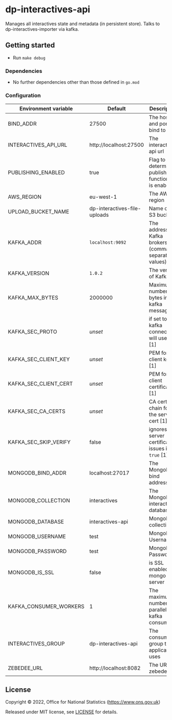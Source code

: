# dp-interactives-api

Manages all interactives state and metadata (in persistent store). Talks to dp-interactives-importer via kafka.

## Getting started

* Run `make debug`

### Dependencies

* No further dependencies other than those defined in `go.mod`

### Configuration

| Environment variable   | Default                      | Description                                             |
|------------------------|------------------------------|---------------------------------------------------------|
| BIND_ADDR              | 27500                        | The host and port to bind to                            |
| INTERACTIVES_API_URL   | http://localhost:27500       | The interactives api url                                |
| PUBLISHING_ENABLED     | true                         | Flag to determine if publishing functionality is enabed |
| AWS_REGION             | eu-west-1                    | The AWS region                                          |
| UPLOAD_BUCKET_NAME     | dp-interactives-file-uploads | Name of the S3 bucket                                   |
| KAFKA_ADDR             | `localhost:9092`             | The address of Kafka brokers (comma-separated values)   |
| KAFKA_VERSION          | `1.0.2`                      | The version of Kafka                                    |
| KAFKA_MAX_BYTES        | 2000000                      | Maximum number of bytes in a kafka message              |
| KAFKA_SEC_PROTO        | _unset_                      | if set to `TLS`, kafka connections will use TLS [1]     |
| KAFKA_SEC_CLIENT_KEY   | _unset_                      | PEM for the client key [1]                              |
| KAFKA_SEC_CLIENT_CERT  | _unset_                      | PEM for the client certificate [1]                      |
| KAFKA_SEC_CA_CERTS     | _unset_                      | CA cert chain for the server cert [1]                   |
| KAFKA_SEC_SKIP_VERIFY  | false                        | ignores server certificate issues if `true` [1]         |
| MONGODB_BIND_ADDR      | localhost:27017              | The MongoDB bind address                                |
| MONGODB_COLLECTION     | interactives                 | The MongoDB interactives database                       |
| MONGODB_DATABASE       | interactives-api             | MongoDB collection                                      |
| MONGODB_USERNAME       | test                         | MongoDB Username                                        |
| MONGODB_PASSWORD       | test                         | MongoDB Password                                        |
| MONGODB_IS_SSL         | false                        | is SSL enabled for mongo server                         |
| KAFKA_CONSUMER_WORKERS | 1                            | The maximum number of parallel kafka consumers          |
| INTERACTIVES_GROUP     | dp-interactives-api          | The consumer group this application uses                |
| ZEBEDEE_URL            | http://localhost:8082        | The URL of zebedee                                      |

## License

Copyright © 2022, Office for National Statistics (https://www.ons.gov.uk)

Released under MIT license, see [LICENSE](LICENSE.md) for details.
